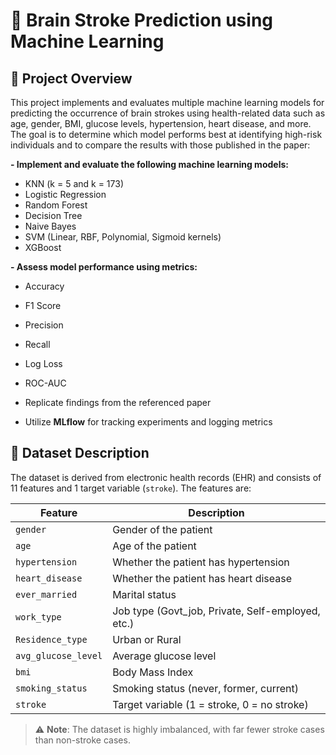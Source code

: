# 🧠 Brain Stroke Prediction using Machine Learning

## 📌 Project Overview

This project implements and evaluates multiple machine learning models for predicting the occurrence of brain strokes using health-related data such as age, gender, BMI, glucose levels, hypertension, heart disease, and more. The goal is to determine which model performs best at identifying high-risk individuals and to compare the results with those published in the paper:

**- Implement and evaluate the following machine learning models:**  
  - KNN (k = 5 and k = 173)
  - Logistic Regression
  - Random Forest
  - Decision Tree
  - Naive Bayes
  - SVM (Linear, RBF, Polynomial, Sigmoid kernels)
  - XGBoost

**- Assess model performance using metrics:**
  - Accuracy
  - F1 Score
  - Precision
  - Recall
  - Log Loss
  - ROC-AUC

- Replicate findings from the referenced paper
- Utilize **MLflow** for tracking experiments and logging metrics

## 📁 Dataset Description

The dataset is derived from electronic health records (EHR) and consists of 11 features and 1 target variable (`stroke`). The features are:

| Feature           | Description                                         |
|------------------|-----------------------------------------------------|
| `gender`          | Gender of the patient                              |
| `age`             | Age of the patient                                 |
| `hypertension`    | Whether the patient has hypertension               |
| `heart_disease`   | Whether the patient has heart disease              |
| `ever_married`    | Marital status                                     |
| `work_type`       | Job type (Govt_job, Private, Self-employed, etc.) |
| `Residence_type`  | Urban or Rural                                     |
| `avg_glucose_level` | Average glucose level                           |
| `bmi`             | Body Mass Index                                    |
| `smoking_status`  | Smoking status (never, former, current)            |
| `stroke`          | Target variable (1 = stroke, 0 = no stroke)        |

> ⚠️ **Note**: The dataset is highly imbalanced, with far fewer stroke cases than non-stroke cases.

